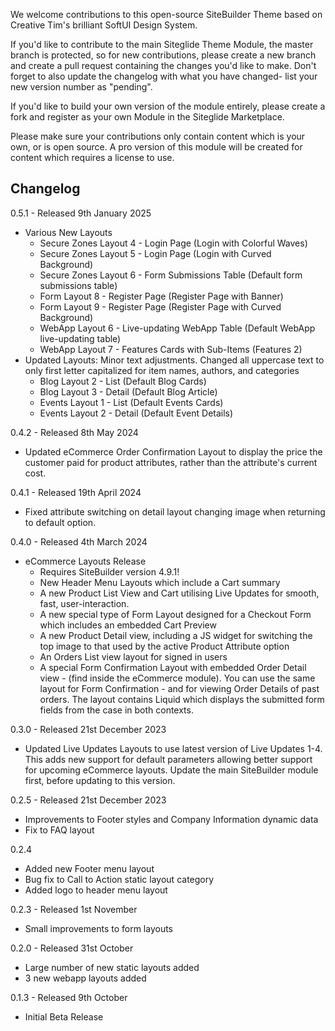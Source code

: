 We welcome contributions to this open-source SiteBuilder Theme based on Creative Tim's brilliant SoftUI Design System. 

If you'd like to contribute to the main Siteglide Theme Module, the master branch is protected, so for new contributions, please create a new branch and create a pull request containing the changes you'd like to make. Don't forget to also update the changelog with what you have changed- list your new version number as "pending".

If you'd like to build your own version of the module entirely, please create a fork and register as your own Module in the Siteglide Marketplace.

Please make sure your contributions only contain content which is your own, or is open source. A pro version of this module will be created for content which requires a license to use. 

## Changelog

0.5.1 - Released 9th January 2025
- Various New Layouts
  - Secure Zones Layout 4 - Login Page (Login with Colorful Waves)
  - Secure Zones Layout 5 - Login Page (Login with Curved Background)
  - Secure Zones Layout 6 - Form Submissions Table (Default form submissions table)
  - Form Layout 8 - Register Page (Register Page with Banner)
  - Form Layout 9 - Register Page (Register Page with Curved Background)
  - WebApp Layout 6 - Live-updating WebApp Table (Default WebApp live-updating table)
  - WebApp Layout 7 - Features Cards with Sub-Items (Features 2)
- Updated Layouts: Minor text adjustments. Changed all uppercase  text  to only first letter capitalized for item names, authors, and categories 
    - Blog Layout 2 - List (Default Blog Cards)
    - Blog Layout 3 - Detail (Default Blog Article)
    - Events Layout 1 - List (Default Events Cards)
    - Events Layout 2 - Detail (Default Event Details)

0.4.2 - Released 8th May 2024

- Updated eCommerce Order Confirmation Layout to display the price the customer paid for product attributes, rather than the attribute's current cost.

0.4.1 - Released 19th April 2024

- Fixed attribute switching on detail layout changing image when returning to default option.

0.4.0 - Released 4th March 2024

- eCommerce Layouts Release
  - Requires SiteBuilder version 4.9.1!
  - New Header Menu Layouts which include a Cart summary
  - A new Product List View and Cart utilising Live Updates for smooth, fast, user-interaction.
  - A new special type of Form Layout designed for a Checkout Form which includes an embedded Cart Preview
  - A new Product Detail view, including a JS widget for switching the top image to that used by the active Product Attribute option
  - An Orders List view layout for signed in users
  - A special Form Confirmation Layout with embedded Order Detail view - (find inside the eCommerce module). You can use the same layout for Form Confirmation - and for viewing Order Details of past orders. The layout contains Liquid which displays the submitted form fields from the case in both contexts.

0.3.0 - Released 21st December 2023

- Updated Live Updates Layouts to use latest version of Live Updates 1-4. This adds new support for default parameters allowing better support for upcoming eCommerce layouts. Update the main SiteBuilder module first, before updating to this version.

0.2.5 - Released 21st December 2023

- Improvements to Footer styles and Company Information dynamic data
- Fix to FAQ layout

0.2.4

- Added new Footer menu layout
- Bug fix to Call to Action static layout category
- Added logo to header menu layout

0.2.3 - Released 1st November

- Small improvements to form layouts

0.2.0 - Released 31st October

- Large number of new static layouts added
- 3 new webapp layouts added

0.1.3 - Released 9th October

- Initial Beta Release
